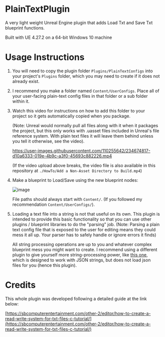 # PlainTextPlugin
 A very light weight Unreal Engine plugin that adds Load Txt and Save Txt blueprint functions.

Built with UE 4.27.2 on a 64-bit Windows 10 machine


# Usage Instructions
1. You will need to copy the plugin folder `Plugins/PlainTextConfigs` into your project's `Plugins` folder, which you may need to create if it does not already exist.

2. I recommend you make a folder named `Content/UserConfigs`. Place all of your user-facing plain-text config files in that folder or a sub folder within it.

3. Watch this video for instructions on how to add this folder to your project so it gets automatically copied when you package. 
    
    (Note: Unreal would normally pull all files along with it when it packages the project, but this only works with .uasset files included in Unreal's file reference system. With plain text files it will leave them behind unless you tell it otherwise, see the video).
    
    https://user-images.githubusercontent.com/110255642/234674817-d10a6333-019e-4b9c-a3f0-45693c882226.mp4
    
    (If the video upload above breaks, the video file is also available in this repository at `./HowTo/Add a Non-Asset Directory to Build.mp4`)

4. Make a blueprint to Load/Save using the new blueprint nodes:
    
    ![image](https://user-images.githubusercontent.com/110255642/234676917-9d53533b-12bf-4dbd-9da1-d512c8246827.png)
    
    File paths should always start with `Content/`. (If you followed my recommendation `Content/UserConfigs/`).

5. Loading a text file into a string is not that useful on its own. This plugin is intended to provide this basic functionality so that you can use other plugins / blueprint libraries to do the "parsing" job. (Note: Parsing a plain text config file that is exposed to the user for editing means they could mess it all up. Your parser has to safely handle or ignore errors it finds)

    All string processing operations are up to you and whatever complex blueprint mess you might want to create. I recommend using a different plugin to give yourself more string-processing power, like [this one](https://www.unrealengine.com/marketplace/en-US/product/json-blueprint/questions), which is designed to work with JSON strings, but does not load json files for you (hence this plugin).


# Credits
This whole plugin was developed following a detailed guide at the link below:


[https://sbcomputerentertainment.com/other-2/editor/how-to-create-a-read-write-system-for-txt-files-c-tutorial/](https://sbcomputerentertainment.com/other-2/editor/how-to-create-a-read-write-system-for-txt-files-c-tutorial/)
